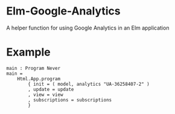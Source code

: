 # Elm-Google-Analytics

A helper function for using Google Analytics in an Elm application

# Example
```
main : Program Never
main =
    Html.App.program
        { init = ( model, analytics "UA-36258407-2" )
        , update = update
        , view = view
        , subscriptions = subscriptions
        }
```

